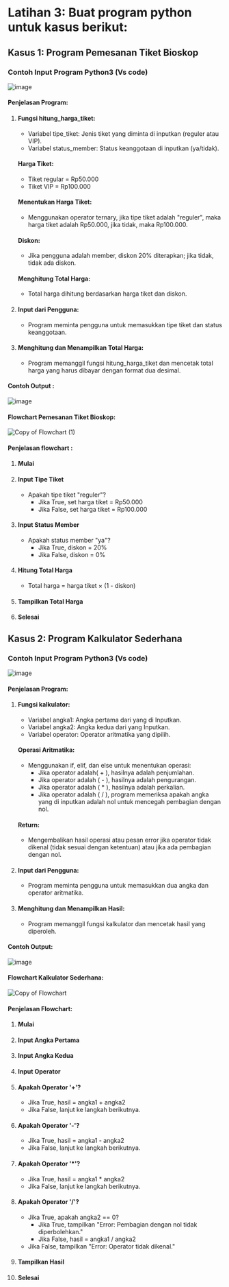 # Latihan 3: Buat program python untuk kasus berikut:
## Kasus 1: Program Pemesanan Tiket Bioskop

### Contoh Input Program Python3 (Vs code)

![image](https://github.com/user-attachments/assets/efce0295-379b-42a1-9450-26fef7972b08)

#### Penjelasan Program:
1.	#### Fungsi hitung_harga_tiket:
     * Variabel tipe_tiket: Jenis tiket yang diminta di inputkan (reguler atau VIP).
     * Variabel status_member: Status keanggotaan di inputkan (ya/tidak).
     #### Harga Tiket:
     * Tiket regular = Rp50.000
     * Tiket VIP = Rp100.000
     #### Menentukan Harga Tiket:
     * Menggunakan operator ternary, jika tipe tiket adalah "reguler", maka harga tiket adalah Rp50.000, jika tidak, maka Rp100.000.
     #### Diskon:
     * Jika pengguna adalah member, diskon 20% diterapkan; jika tidak, tidak ada diskon.
     #### Menghitung Total Harga:
     * Total harga dihitung berdasarkan harga tiket dan diskon.
2.	#### Input dari Pengguna:
     * Program meminta pengguna untuk memasukkan tipe tiket dan status keanggotaan.
3.	#### Menghitung dan Menampilkan Total Harga:
     * Program memanggil fungsi hitung_harga_tiket dan mencetak total harga yang harus dibayar dengan format dua desimal.

#### Contoh Output :

![image](https://github.com/user-attachments/assets/bc628fee-24a5-4add-95c2-820792da26a9)

#### Flowchart Pemesanan Tiket Bioskop:

 ![Copy of Flowchart (1)](https://github.com/user-attachments/assets/848a6c27-341b-461d-b06f-2facd75c5c09)

#### Penjelasan flowchart :
1.	#### Mulai
2.	#### Input Tipe Tiket
     * Apakah tipe tiket "reguler"?
         * Jika True, set harga tiket = Rp50.000
         * Jika False, set harga tiket = Rp100.000
3.	#### Input Status Member
     * Apakah status member "ya"?
         * Jika True, diskon = 20%
         * Jika False, diskon = 0%
4.	#### Hitung Total Harga
     * Total harga = harga tiket × (1 - diskon)
5.	#### Tampilkan Total Harga
6.	#### Selesai

## Kasus 2: Program Kalkulator Sederhana

### Contoh Input Program Python3 (Vs code)

![image](https://github.com/user-attachments/assets/b0b3de86-1aef-40db-8dce-7feffa5a0a1f)

#### Penjelasan Program:
1. #### Fungsi kalkulator:
     * Variabel angka1: Angka pertama dari yang di Inputkan.
     * Variabel angka2: Angka kedua dari yang Inputkan.
     * Variabel operator: Operator aritmatika yang dipilih.
     #### Operasi Aritmatika:
     * Menggunakan if, elif, dan else untuk menentukan operasi:
         * Jika operator adalah( + ), hasilnya adalah penjumlahan.
         * Jika operator adalah ( - ), hasilnya adalah pengurangan.
         * Jika operator adalah ( * ), hasilnya adalah perkalian.
         * Jika operator adalah ( / ), program memeriksa apakah angka yang di inputkan adalah nol untuk mencegah pembagian dengan nol.
     #### Return:
     * Mengembalikan hasil operasi atau pesan error jika operator tidak dikenal (tidak sesuai dengan ketentuan) atau jika ada pembagian dengan nol.
2.	#### Input dari Pengguna:
     * Program meminta pengguna untuk memasukkan dua angka dan operator aritmatika.
3.	#### Menghitung dan Menampilkan Hasil:
     * Program memanggil fungsi kalkulator dan mencetak hasil yang diperoleh.

#### Contoh Output:

![image](https://github.com/user-attachments/assets/f86d57d3-7914-4912-b48b-97445aa63f1f)
 
#### Flowchart Kalkulator Sederhana:

![Copy of Flowchart](https://github.com/user-attachments/assets/5ec3d047-8136-4a0c-b5ec-c9e755f4c0dd)

#### Penjelasan Flowchart:
1.	#### Mulai
2.	#### Input Angka Pertama
3.	#### Input Angka Kedua
4.	#### Input Operator
5.	#### Apakah Operator '+'?
     * Jika True, hasil = angka1 + angka2
     * Jika False, lanjut ke langkah berikutnya.
6.	#### Apakah Operator '-'?
     * Jika True, hasil = angka1 - angka2
     * Jika False, lanjut ke langkah berikutnya.
7.	#### Apakah Operator '*'?
     * Jika True, hasil = angka1 * angka2
     * Jika False, lanjut ke langkah berikutnya.
8.	#### Apakah Operator '/'?
     * Jika True, apakah angka2 == 0?
         * Jika True, tampilkan "Error: Pembagian dengan nol tidak diperbolehkan."
         * Jika False, hasil = angka1 / angka2
     * Jika False, tampilkan "Error: Operator tidak dikenal."
9.	#### Tampilkan Hasil
10.	#### Selesai


